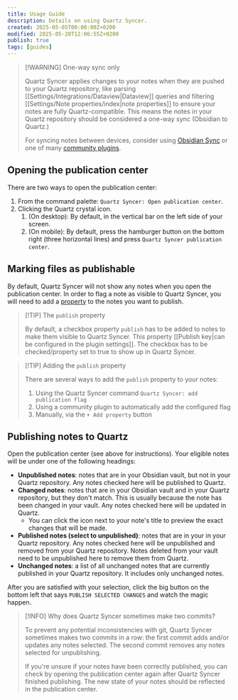 ```yaml
---
title: Usage Guide
description: Details on using Quartz Syncer.
created: 2025-05-05T00:00:00Z+0200
modified: 2025-05-20T12:06:55Z+0200
publish: true
tags: [guides]
---
```


> [!WARNING] One-way sync only
>
> Quartz Syncer applies changes to your notes when they are pushed to your Quartz repository, like parsing [[Settings/Integrations/Dataview|Dataview]] queries and filtering [[Settings/Note properties/index|note properties]] to ensure your notes are fully Quartz-compatible. This means the notes in your Quartz repository should be considered a one-way sync (Obsidian to Quartz.)
>
> For syncing notes between devices, consider using [Obsidian Sync](https://obsidian.md/sync) or one of many [community plugins](https://obsidian.md/plugins?search=sync).

## Opening the publication center

There are two ways to open the publication center:

1. From the command palette: `Quartz Syncer: Open publication center`.
2. Clicking the Quartz crystal icon.
	1. (On desktop): By default, in the vertical bar on the left side of your screen.
	2. (On mobile): By default, press the hamburger button on the bottom right (three horizontal lines) and press `Quartz Syncer publication center`.

## Marking files as publishable

By default, Quartz Syncer will not show any notes when you open the publication center. In order to flag a note as visible to Quartz Syncer, you will need to add a [property](https://help.obsidian.md/properties) to the notes you want to publish.

> [!TIP] The `publish` property
>
> By default, a checkbox property `publish` has to be added to notes to make them visible to Quartz Syncer. This property [[Publish key|can be configured in the plugin settings]]. The checkbox has to be checked/property set to true to show up in Quartz Syncer.

> [!TIP] Adding the `publish` property
>
> There are several ways to add the `publish` property to your notes:
> 1. Using the Quartz Syncer command `Quartz Syncer: add publication flag`
> 2. Using a community plugin to automatically add the configured flag
> 3. Manually, via the `+ Add property` button

## Publishing notes to Quartz

Open the publication center (see above for instructions). Your eligible notes will be under one of the following headings:

- **Unpublished notes**: notes that are in your Obsidian vault, but not in your Quartz repository. Any notes checked here will be published to Quartz.
- **Changed notes**: notes that are in your Obsidian vault and in your Quartz repository, but they don't match. This is usually because the note has been changed in your vault. Any notes checked here will be updated in Quartz.
	- You can click the icon next to your note's title to preview the exact changes that will be made.
- **Published notes (select to unpublished)**: notes that are in your in your Quartz repository. Any notes checked here will be unpublished and removed from your Quartz repository. Notes deleted from your vault need to be unpublished here to remove them from Quartz.
- **Unchanged  notes**: a list of all unchanged notes that are currently published in your Quartz repository. It includes only unchanged notes.

After you are satisfied with your selection, click the big button on the bottom left that says `PUBLISH SELECTED CHANGES` and watch the magic happen.

> [!INFO] Why does Quartz Syncer sometimes make two commits?
>
>To prevent any potential inconsistencies with git, Quartz Syncer sometimes makes two commits in a row: the first commit adds and/or updates any notes selected. The second commit removes any notes selected for unpublishing.
>
>If you're unsure if your notes have been correctly published, you can check by opening the publication center again after Quartz Syncer finished publishing. The new state of your notes should be reflected in the publication center.

